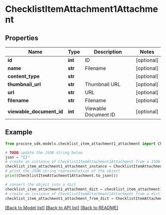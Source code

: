 # ChecklistItemAttachment1Attachment


## Properties

Name | Type | Description | Notes
------------ | ------------- | ------------- | -------------
**id** | **int** | ID | [optional] 
**name** | **str** | Filename | [optional] 
**content_type** | **str** |  | [optional] 
**thumbnail_url** | **str** | Thumbnail URL | [optional] 
**url** | **str** | URL | [optional] 
**filename** | **str** | Filename | [optional] 
**viewable_document_id** | **int** | Viewable Document ID | [optional] 

## Example

```python
from procore_sdk.models.checklist_item_attachment1_attachment import ChecklistItemAttachment1Attachment

# TODO update the JSON string below
json = "{}"
# create an instance of ChecklistItemAttachment1Attachment from a JSON string
checklist_item_attachment1_attachment_instance = ChecklistItemAttachment1Attachment.from_json(json)
# print the JSON string representation of the object
print(ChecklistItemAttachment1Attachment.to_json())

# convert the object into a dict
checklist_item_attachment1_attachment_dict = checklist_item_attachment1_attachment_instance.to_dict()
# create an instance of ChecklistItemAttachment1Attachment from a dict
checklist_item_attachment1_attachment_from_dict = ChecklistItemAttachment1Attachment.from_dict(checklist_item_attachment1_attachment_dict)
```
[[Back to Model list]](../README.md#documentation-for-models) [[Back to API list]](../README.md#documentation-for-api-endpoints) [[Back to README]](../README.md)


